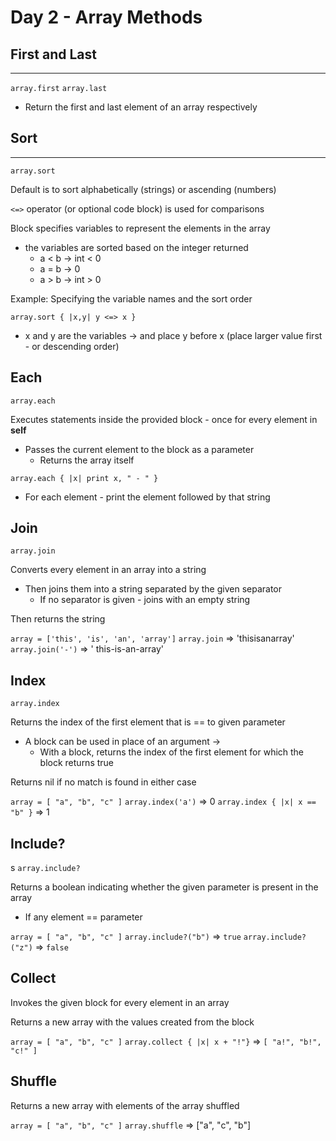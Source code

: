 # Day 2 - Array Methods

## First and Last

---

`array.first`
`array.last`

- Return the first and last element of an array respectively

## Sort

---

`array.sort`

Default is to sort alphabetically (strings) or ascending (numbers)

`<=>` operator (or optional code block) is used for comparisons

Block specifies variables to represent the elements in the array

- the variables are sorted based on the integer returned
  - a < b -> int < 0
  - a = b -> 0
  - a > b -> int > 0

Example: Specifying the variable names and the sort order

`array.sort { |x,y| y <=> x }`

- x and y are the variables -> and place y before x (place larger value first - or descending order)

## Each

`array.each`

Executes statements inside the provided block - once for every element in **self**

- Passes the current element to the block as a parameter
  - Returns the array itself

`array.each { |x| print x, " - " }`

- For each element - print the element followed by that string

## Join

`array.join`

Converts every element in an array into a string

- Then joins them into a string separated by the given separator
  - If no separator is given - joins with an empty string

Then returns the string

`array = ['this', 'is', 'an', 'array']`
`array.join` => 'thisisanarray'
`array.join('-')` => ' this-is-an-array'

## Index

`array.index`

Returns the index of the first element that is == to given parameter

- A block can be used in place of an argument ->
  - With a block, returns the index of the first element for which the block returns true

Returns nil if no match is found
in either case

`array = [ "a", "b", "c" ]`
`array.index('a')` => 0
`array.index { |x| x == "b" }` => 1

## Include?

s
`array.include?`

Returns a boolean indicating whether the given parameter is present in the array

- If any element == parameter

`array = [ "a", "b", "c" ]`
`array.include?("b")` => `true`
`array.include?("z")` => `false`

## Collect

Invokes the given block for every element in an array

Returns a new array with the values created from the block

`array = [ "a", "b", "c" ]`
`array.collect { |x| x + "!"}`
=> `[ "a!", "b!", "c!" ]`

## Shuffle

Returns a new array with elements of the array shuffled

`array = [ "a", "b", "c" ]`
`array.shuffle` => ["a", "c", "b"]

